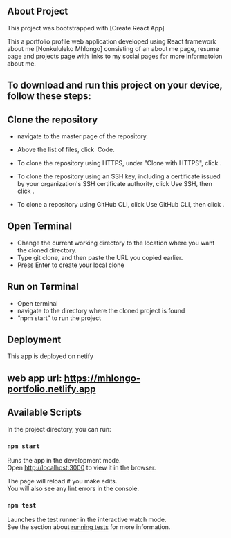 ## About Project

This project was bootstrapped with [Create React App]

This a portfolio profile web application developed using React framework about me [Nonkululeko Mhlongo]
consisting of an about me page, resume page and projects page with links to my social pages for more informatoion about me.


## To download and run this project on your device, follow these steps:

## Clone the repository

* navigate to the master page of the repository. 
* Above the list of files, click  Code.

* To clone the repository using HTTPS, under "Clone with HTTPS", click . 
* To clone the repository using an SSH key, including a certificate issued by your organization's SSH certificate authority, click Use SSH, then click . 
* To clone a repository using GitHub CLI, click Use GitHub CLI, then click .


## Open Terminal 
* Change the current working directory to the location where you want the cloned directory. 
* Type git clone, and then paste the URL you copied earlier.
* Press Enter to create your local clone

## Run on Terminal

* Open terminal
* navigate to the directory where the cloned project is found
* “npm start” to run the project

## Deployment

This app is deployed on netify
## web app url: https://mhlongo-portfolio.netlify.app



## Available Scripts

In the project directory, you can run:

### `npm start`

Runs the app in the development mode.\
Open [http://localhost:3000](http://localhost:3000) to view it in the browser.

The page will reload if you make edits.\
You will also see any lint errors in the console.

### `npm test`

Launches the test runner in the interactive watch mode.\
See the section about [running tests](https://facebook.github.io/create-react-app/docs/running-tests) for more information.


 

